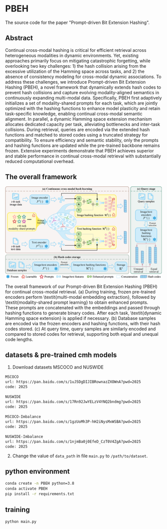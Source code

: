 # PBEH
The source code for the paper "Prompt-driven Bit Extension Hashing".

## Abstract
Continual cross-modal hashing is critical for efficient retrieval across heterogeneous modalities in dynamic environments. Yet, existing approaches primarily focus on mitigating catastrophic forgetting, while overlooking two key challenges: 1) the hash collision arising from the excessive utilization of the Hamming space across tasks, and 2) the absence of consistency modeling for cross-modal dynamic associations. To address these challenges, we introduce Prompt-driven Bit Extension Hashing (PBEH), a novel framework that dynamically extends hash codes to prevent hash collisions and capture evolving modality-aligned semantics in continuously expanding multi-modal data. Specifically, PBEH first adaptively initializes a set of modality-shared prompts for each task, which are jointly optimized with the hashing functions to enhance model plasticity and retain task-specific knowledge, enabling continual cross-modal semantic alignment. In parallel, a dynamic Hamming space extension mechanism allocates dedicated capacity per task, alleviating bottlenecks and inter-task collisions. During retrieval, queries are encoded via the extended hash functions and matched to stored codes using a truncated strategy for compatibility. To ensure efficiency and semantic stability, only the prompts and hashing functions are updated while the pre-trained backbone remains frozen. Extensive experiments demonstrate that PBEH achieves superior and stable performance in continual cross-modal retrieval with substantially reduced computational overhead.

## The overall framework
![](WorkFrame.png)

The overall framework of our Prompt-driven Bit Extension Hashing (PBEH) for continual cross-modal retrieval. (a) During training, frozen pre-trained encoders perform \textit{multi-modal embedding extraction}, followed by \textit{modality-shared prompt learning} to obtain enhanced prompts. These prompts are concatenated with the embeddings and passed through hashing functions to generate binary codes. After each task, \textit{dynamic Hamming space extension} is applied if necessary. (b) Database samples are encoded via the frozen encoders and hashing functions, with their hash codes stored. (c) At query time, query samples are similarly encoded and compared to stored codes for retrieval, supporting both equal and unequal code lengths.

## datasets & pre-trained cmh models
1. Download datasets MSCOCO and NUSWIDE

```
MSCOCO
url: https://pan.baidu.com/s/1uJ5DgDIJIBRownazZXOWnA?pwd=2025
code: 2025

NUSWIDE
url: https://pan.baidu.com/s/17Rn92JwYELzV4YNQ2bndmg?pwd=2025
code: 2025

MSCOCO-Imbalance
url: https://pan.baidu.com/s/1gzUoMh3P-hH2iNysMxWSBA?pwd=2025
code: 2025

NUSWIDE-Imbalance
url: https://pan.baidu.com/s/1njmBa0j0EfeD_CzT0V4ZgA?pwd=2025
code: 2025
```

2. Change the value of `data_path` in file `main.py` to `/path/to/dataset`.

## python environment
``` bash
conda create -n PBEH python=3.8
conda activate PBEH
pip install -r requirements.txt
```

## training
``` python
python main.py
```
